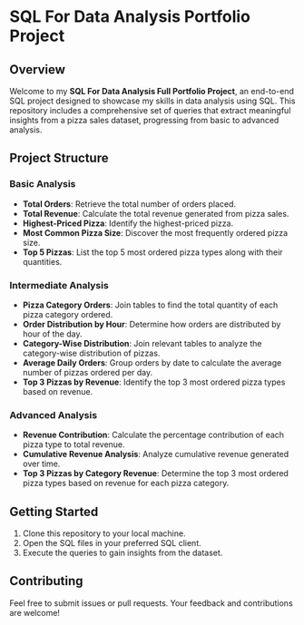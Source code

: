 # SQL For Data Analysis Portfolio Project

## Overview

Welcome to my **SQL For Data Analysis Full Portfolio Project**, an end-to-end SQL project designed to showcase my skills in data analysis using SQL. This repository includes a comprehensive set of queries that extract meaningful insights from a pizza sales dataset, progressing from basic to advanced analysis.

## Project Structure

### Basic Analysis

- **Total Orders**: Retrieve the total number of orders placed.
- **Total Revenue**: Calculate the total revenue generated from pizza sales.
- **Highest-Priced Pizza**: Identify the highest-priced pizza.
- **Most Common Pizza Size**: Discover the most frequently ordered pizza size.
- **Top 5 Pizzas**: List the top 5 most ordered pizza types along with their quantities.

### Intermediate Analysis

- **Pizza Category Orders**: Join tables to find the total quantity of each pizza category ordered.
- **Order Distribution by Hour**: Determine how orders are distributed by hour of the day.
- **Category-Wise Distribution**: Join relevant tables to analyze the category-wise distribution of pizzas.
- **Average Daily Orders**: Group orders by date to calculate the average number of pizzas ordered per day.
- **Top 3 Pizzas by Revenue**: Identify the top 3 most ordered pizza types based on revenue.

### Advanced Analysis

- **Revenue Contribution**: Calculate the percentage contribution of each pizza type to total revenue.
- **Cumulative Revenue Analysis**: Analyze cumulative revenue generated over time.
- **Top 3 Pizzas by Category Revenue**: Determine the top 3 most ordered pizza types based on revenue for each pizza category.

## Getting Started

1. Clone this repository to your local machine.
2. Open the SQL files in your preferred SQL client.
3. Execute the queries to gain insights from the dataset.

## Contributing

Feel free to submit issues or pull requests. Your feedback and contributions are welcome!

